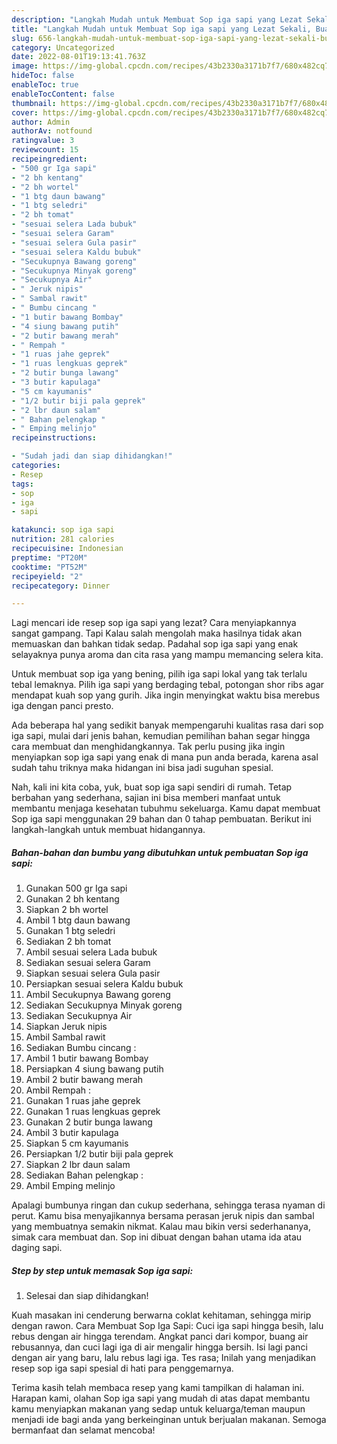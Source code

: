 ```yaml
---
description: "Langkah Mudah untuk Membuat Sop iga sapi yang Lezat Sekali, Buat Buka Puasa Bikin Ngiler"
title: "Langkah Mudah untuk Membuat Sop iga sapi yang Lezat Sekali, Buat Buka Puasa Bikin Ngiler"
slug: 656-langkah-mudah-untuk-membuat-sop-iga-sapi-yang-lezat-sekali-buat-buka-puasa-bikin-ngiler
category: Uncategorized
date: 2022-08-01T19:13:41.763Z
image: https://img-global.cpcdn.com/recipes/43b2330a3171b7f7/680x482cq70/sop-iga-sapi-foto-resep-utama.jpg
hideToc: false
enableToc: true
enableTocContent: false
thumbnail: https://img-global.cpcdn.com/recipes/43b2330a3171b7f7/680x482cq70/sop-iga-sapi-foto-resep-utama.jpg
cover: https://img-global.cpcdn.com/recipes/43b2330a3171b7f7/680x482cq70/sop-iga-sapi-foto-resep-utama.jpg
author: Admin
authorAv: notfound
ratingvalue: 3
reviewcount: 15
recipeingredient:
- "500 gr Iga sapi"
- "2 bh kentang"
- "2 bh wortel"
- "1 btg daun bawang"
- "1 btg seledri"
- "2 bh tomat"
- "sesuai selera Lada bubuk"
- "sesuai selera Garam"
- "sesuai selera Gula pasir"
- "sesuai selera Kaldu bubuk"
- "Secukupnya Bawang goreng"
- "Secukupnya Minyak goreng"
- "Secukupnya Air"
- " Jeruk nipis"
- " Sambal rawit"
- " Bumbu cincang "
- "1 butir bawang Bombay"
- "4 siung bawang putih"
- "2 butir bawang merah"
- " Rempah "
- "1 ruas jahe geprek"
- "1 ruas lengkuas geprek"
- "2 butir bunga lawang"
- "3 butir kapulaga"
- "5 cm kayumanis"
- "1/2 butir biji pala geprek"
- "2 lbr daun salam"
- " Bahan pelengkap "
- " Emping melinjo"
recipeinstructions:

- "Sudah jadi dan siap dihidangkan!"
categories:
- Resep
tags:
- sop
- iga
- sapi

katakunci: sop iga sapi 
nutrition: 281 calories
recipecuisine: Indonesian
preptime: "PT20M"
cooktime: "PT52M"
recipeyield: "2"
recipecategory: Dinner

---
```



Lagi mencari ide resep sop iga sapi yang lezat? Cara menyiapkannya sangat gampang. Tapi Kalau salah mengolah maka hasilnya tidak akan memuaskan dan bahkan tidak sedap. Padahal sop iga sapi yang enak selayaknya punya aroma dan cita rasa yang mampu memancing selera kita.


Untuk membuat sop iga yang bening, pilih iga sapi lokal yang tak terlalu tebal lemaknya. Pilih iga sapi yang berdaging tebal, potongan shor ribs agar mendapat kuah sop yang gurih. Jika ingin menyingkat waktu bisa merebus iga dengan panci presto.

Ada beberapa hal yang sedikit banyak mempengaruhi kualitas rasa dari sop iga sapi, mulai dari jenis bahan, kemudian pemilihan bahan segar hingga cara membuat dan menghidangkannya. Tak perlu pusing jika ingin menyiapkan sop iga sapi yang enak di mana pun anda berada, karena asal sudah tahu triknya maka hidangan ini bisa jadi suguhan spesial.


Nah, kali ini kita coba, yuk, buat sop iga sapi sendiri di rumah. Tetap berbahan yang sederhana, sajian ini bisa memberi manfaat untuk membantu menjaga kesehatan tubuhmu sekeluarga. Kamu dapat membuat Sop iga sapi menggunakan 29 bahan dan 0 tahap pembuatan. Berikut ini langkah-langkah untuk membuat hidangannya.

<!--inarticleads1-->

##### Bahan-bahan dan bumbu yang dibutuhkan untuk pembuatan Sop iga sapi:

1. Gunakan 500 gr Iga sapi
1. Gunakan 2 bh kentang
1. Siapkan 2 bh wortel
1. Ambil 1 btg daun bawang
1. Gunakan 1 btg seledri
1. Sediakan 2 bh tomat
1. Ambil sesuai selera Lada bubuk
1. Sediakan sesuai selera Garam
1. Siapkan sesuai selera Gula pasir
1. Persiapkan sesuai selera Kaldu bubuk
1. Ambil Secukupnya Bawang goreng
1. Sediakan Secukupnya Minyak goreng
1. Sediakan Secukupnya Air
1. Siapkan  Jeruk nipis
1. Ambil  Sambal rawit
1. Sediakan  Bumbu cincang :
1. Ambil 1 butir bawang Bombay
1. Persiapkan 4 siung bawang putih
1. Ambil 2 butir bawang merah
1. Ambil  Rempah :
1. Gunakan 1 ruas jahe geprek
1. Gunakan 1 ruas lengkuas geprek
1. Gunakan 2 butir bunga lawang
1. Ambil 3 butir kapulaga
1. Siapkan 5 cm kayumanis
1. Persiapkan 1/2 butir biji pala geprek
1. Siapkan 2 lbr daun salam
1. Sediakan  Bahan pelengkap :
1. Ambil  Emping melinjo


Apalagi bumbunya ringan dan cukup sederhana, sehingga terasa nyaman di perut. Kamu bisa menyajikannya bersama perasan jeruk nipis dan sambal yang membuatnya semakin nikmat. Kalau mau bikin versi sederhananya, simak cara membuat dan. Sop ini dibuat dengan bahan utama ida atau daging sapi. 

<!--inarticleads2-->

##### Step by step untuk memasak Sop iga sapi:


1. Selesai dan siap dihidangkan!

Kuah masakan ini cenderung berwarna coklat kehitaman, sehingga mirip dengan rawon. Cara Membuat Sop Iga Sapi: Cuci iga sapi hingga besih, lalu rebus dengan air hingga terendam. Angkat panci dari kompor, buang air rebusannya, dan cuci lagi iga di air mengalir hingga bersih. Isi lagi panci dengan air yang baru, lalu rebus lagi iga. Tes rasa; Inilah yang menjadikan resep sop iga sapi spesial di hati para penggemarnya. 

Terima kasih telah membaca resep yang kami tampilkan di halaman ini. Harapan kami, olahan Sop iga sapi yang mudah di atas dapat membantu kamu menyiapkan makanan yang sedap untuk keluarga/teman maupun menjadi ide bagi anda yang berkeinginan untuk berjualan makanan. Semoga bermanfaat dan selamat mencoba!

